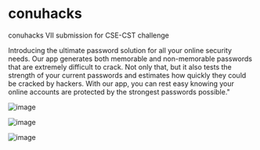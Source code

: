 # conuhacks
conuhacks VII submission for CSE-CST challenge

Introducing the ultimate password solution for all your online security needs. Our app generates both memorable and non-memorable passwords that are extremely difficult to crack. Not only that, but it also tests the strength of your current passwords and estimates how quickly they could be cracked by hackers. With our app, you can rest easy knowing your online accounts are protected by the strongest passwords possible."

![image](https://user-images.githubusercontent.com/39713625/213919840-2dd3a8d2-9975-4a72-9658-1fcca025e7f8.png)

![image](https://user-images.githubusercontent.com/39713625/213919898-eb95edc0-7abd-424a-977d-eafefa55c558.png)

![image](https://user-images.githubusercontent.com/39713625/213919915-753fff83-d75c-49e9-8968-575162d9c87c.png)



